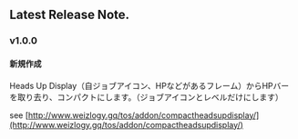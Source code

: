 ## Latest Release Note.

### v1.0.0

#### 新規作成

Heads Up Display（自ジョブアイコン、HPなどがあるフレーム）からHPバーを取り去り、コンパクトにします。（ジョブアイコンとレベルだけにします）

see [http://www.weizlogy.gq/tos/addon/compactheadsupdisplay/](http://www.weizlogy.gq/tos/addon/compactheadsupdisplay/) 